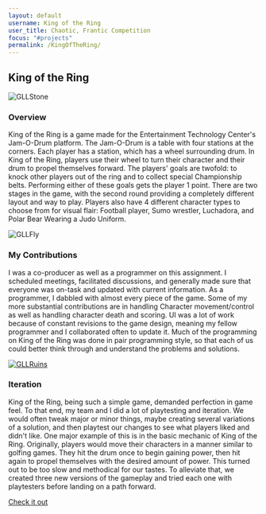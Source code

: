 ```yaml
---
layout: default
username: King of the Ring
user_title: Chaotic, Frantic Competition
focus: "#projects"
permalink: /KingOfTheRing/
---
```

<section id="projects">
<div class="user-details">
  <h1> King of the Ring </h1>
</div>
<div class="user-projects">
  <div class="images-right">
    <img alt="GLLStone" src="{{ "/assets/img/GpaLostLegacy/GLLStone.jpg" | prepend: site.baseurl }}" />
  </div>
  <div class="contents">
    <h3> Overview </h3>
    <p>King of the Ring is a game made for the Entertainment Technology Center's Jam-O-Drum platform. The Jam-O-Drum is a table with four stations at the corners. Each player has a station, which has a wheel surrounding drum. In King of the Ring, players use their wheel to turn their character and their drum to propel themselves forward. The players' goals are twofold: to knock other players out of the ring and to collect special Championship belts. Performing either of these goals gets the player 1 point. There are two stages in the game, with the second round providing a completely different layout and way to play. Players also have 4 different character types to choose from for visual flair: Football player, Sumo wrestler, Luchadora, and Polar Bear Wearing a Judo Uniform.</p>
  </div>
</div>
<div class="user-projects">
  <div class="images-left">
    <img alt="GLLFly" src="{{ "/assets/img/GpaLostLegacy/GLLFireflies.jpg" | prepend: site.baseurl }}" />
  </div>
  <div class="contents-right">
    <h3> My Contributions </h3>
    <p>I was a co-producer as well as a programmer on this assignment. I scheduled meetings, facilitated discussions, and generally made sure that everyone was on-task and updated with current information. As a programmer, I dabbled with almost every piece of the game. Some of my more substantial contributions are in handling Character movement/control as well as handling character death and scoring. UI was a lot of work because of constant revisions to the game design, meaning my fellow programmer and I collaborated often to update it. Much of the programming on King of the Ring was done in pair programming style, so that each of us could better think through and understand the problems and solutions.</p>
  </div>
</div>
<div class="user-projects">
  <div class="images-right">
    <a href="https://www.youtube.com/watch?v=2w8GZA5T9YM"><img alt="GLLRuins" src="{{ "/assets/img/GpaLostLegacy/GLLRuins.jpg" | prepend: site.baseurl }}" /></a>
  </div>
  <div class="contents">
    <h3> Iteration </h3>
    <p>King of the Ring, being such a simple game, demanded perfection in game feel. To that end, my team and I did a lot of playtesting and iteration. We would often tweak major or minor things, maybe creating several variations of a solution, and then playtest our changes to see what players liked and didn't like. One major example of this is in the basic mechanic of King of the Ring. Originally, players would move their characters in a manner similar to golfing games. They hit the drum once to begin gaining power, then hit again to propel themselves with the desired amount of power. This turned out to be too slow and methodical for our tastes. To alleviate that, we created three new versions of the gameplay and tried each one with playtesters before landing on a path forward.</p>
    <a class="project-link" href="https://www.youtube.com/watch?v=2w8GZA5T9YM">Check it out</a>
  </div>
</div>
</section>
